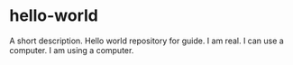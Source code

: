 # hello-world
A short description. Hello world repository for guide.
I am real.
I can use a computer.
I am using a computer.
